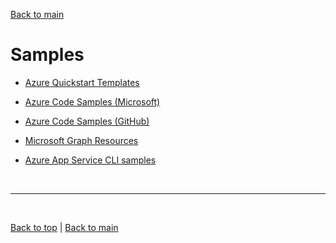 <a id="top" />

[Back to main](README.md) 

# Samples


- [Azure Quickstart Templates](https://azure.microsoft.com/en-us/resources/templates/)

- [Azure Code Samples (Microsoft)](https://learn.microsoft.com/en-us/samples/browse/?products=azure)

- [Azure Code Samples (GitHub)](https://github.com/Azure-Samples)

- [Microsoft Graph Resources](https://developer.microsoft.com/en-us/graph/gallery/?filterBy=Samples)

- [Azure App Service CLI samples](https://learn.microsoft.com/en-us/azure/app-service/samples-cli)



<br/>

---

<br/>

[Back to top](#top) | [Back to main](README.md)

<br/>

